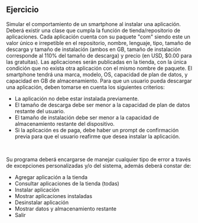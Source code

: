 ## Ejercicio

Simular el comportamiento de un smartphone al instalar una aplicación. Deberá existir una clase que cumpla la función de tienda/repositorio de aplicaciones. Cada aplicación cuenta con su paquete "com" siendo este un valor único e irrepetible en el repositorio, nombre, lenguaje, tipo, tamaño de descarga y tamaño de instalación (ambos en GB, tamaño de instalación corresponde al 110% del tamaño de descarga) y precio (en USD, $0.00 para las gratuitas).
Las aplicaciones serán publicadas en la tienda, con la única condición que no exista otra aplicación con el mismo nombre de paquete.
El smartphone tendrá una marca, modelo, OS, capacidad de plan de datos, y capacidad en GB de almacenamiento.
Para que un usuario pueda descargar una aplicación, deben tomarse en cuenta los siguientes criterios:
* La aplicación no debe estar instalada previamente.
* El tamaño de descarga debe ser menor a la capacidad de plan de datos restante del usuario.
* El tamaño de instalación debe ser menor a la capacidad de almacenamiento restante del dispositivo.
* Si la aplicación es de paga, debe haber un prompt de confirmación previa para que el usuario reafirme que desea instalar la aplicación.
<br>

Su programa deberá encargarse de manejar cualquier tipo de error a través de excepciones personalizadas y/o del sistema, además deberá constar de:
* Agregar aplicación a la tienda
* Consultar aplicaciones de la tienda (todas)
* Instalar aplicación
* Mostrar aplicaciones instaladas
* Desinstalar aplicación
* Mostrar datos y almacenamiento restante
* Salir
